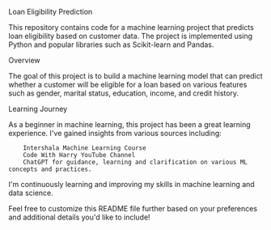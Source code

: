 Loan Eligibility Prediction


This repository contains code for a machine learning project that predicts loan eligibility based on customer data. The project is implemented using Python and popular libraries such as Scikit-learn and Pandas.

Overview


The goal of this project is to build a machine learning model that can predict whether a customer will be eligible for a loan based on various features such as gender, marital status, education, income, and credit history.


Learning Journey

As a beginner in machine learning, this project has been a great learning experience. I've gained insights from various sources including:

        Intershala Machine Learning Course
        Code With Harry YouTube Channel
        ChatGPT for guidance, learning and clarification on various ML concepts and practices.
        
I'm continuously learning and improving my skills in machine learning and data science.

Feel free to customize this README file further based on your preferences and additional details you'd like to include!
